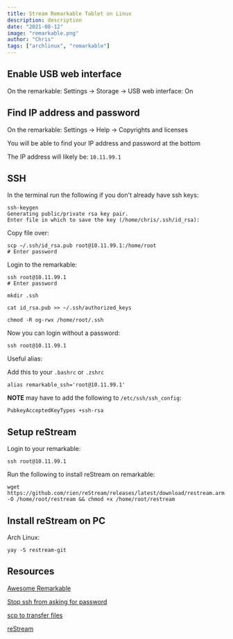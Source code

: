 ```yaml
---
title: Stream Remarkable Tablet on Linux
description: description
date: "2021-08-12"
image: "remarkable.png"
author: "Chris"
tags: ["archlinux", "remarkable"]
---
```


## Enable USB web interface

On the remarkable: Settings -> Storage -> USB web interface: On

## Find IP address and password

On the remarkable: Settings -> Help -> Copyrights and licenses

You will be able to find your IP address and password at the bottom

The IP address will likely be: `10.11.99.1`

## SSH

In the terminal run the following if you don't already have ssh keys:
```
ssh-keygen 
Generating public/private rsa key pair.
Enter file in which to save the key (/home/chris/.ssh/id_rsa):
```

Copy file over:

```
scp ~/.ssh/id_rsa.pub root@10.11.99.1:/home/root
# Enter password
```

Login to the remarkable:

```
ssh root@10.11.99.1
# Enter password

mkdir .ssh

cat id_rsa.pub >> ~/.ssh/authorized_keys

chmod -R og-rwx /home/root/.ssh
```

Now you can login without a password:

```
ssh root@10.11.99.1
```

Useful alias:

Add this to your `.bashrc` or `.zshrc`

```
alias remarkable_ssh='root@10.11.99.1'
```

**NOTE** may have to add the following to `/etc/ssh/ssh_config`:

```
PubkeyAcceptedKeyTypes +ssh-rsa
```

## Setup reStream

Login to your remarkable:

```
ssh root@10.11.99.1
```

Run the following to install reStream on remarkable:

```
wget https://github.com/rien/reStream/releases/latest/download/restream.arm.static -O /home/root/restream && chmod +x /home/root/restream
```

## Install reStream on PC

Arch Linux:

```
yay -S restream-git
```

## Resources

[Awesome Remarkable](https://github.com/reHackable/awesome-reMarkable)

[Stop ssh from asking for password](https://shiplu.mokadd.im/90/7-steps-to-stop-ssh-from-asking-password/)

[scp to transfer files](https://linuxize.com/post/how-to-use-scp-command-to-securely-transfer-files/)

[reStream](https://github.com/rien/reStream)
